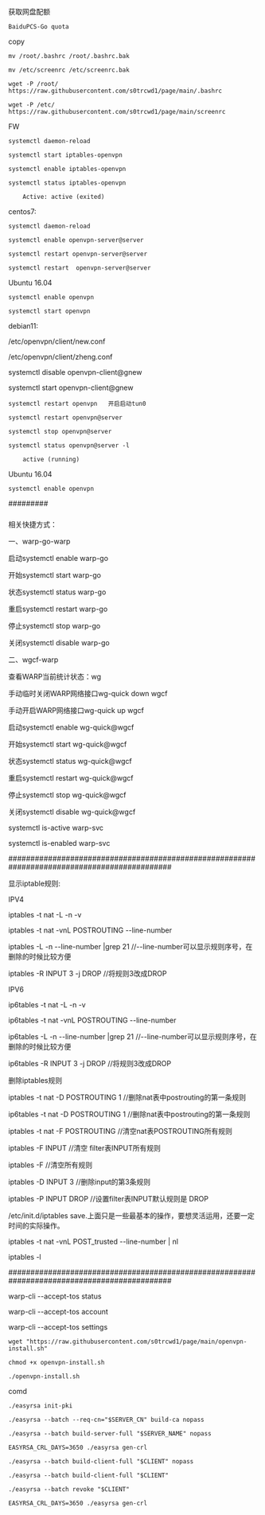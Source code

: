 获取网盘配额

	BaiduPCS-Go quota

 copy

 	mv /root/.bashrc /root/.bashrc.bak

	mv /etc/screenrc /etc/screenrc.bak

	wget -P /root/ https://raw.githubusercontent.com/s0trcwd1/page/main/.bashrc

	wget -P /etc/ https://raw.githubusercontent.com/s0trcwd1/page/main/screenrc

FW

	systemctl daemon-reload

	systemctl start iptables-openvpn

 	systemctl enable iptables-openvpn

 	systemctl status iptables-openvpn

		Active: active (exited)

centos7:

	systemctl daemon-reload
  
	systemctl enable openvpn-server@server
  
	systemctl restart openvpn-server@server
  
	systemctl restart  openvpn-server@server


  
Ubuntu 16.04

	systemctl enable openvpn

 	systemctl start openvpn
   
debian11:

/etc/openvpn/client/new.conf

/etc/openvpn/client/zheng.conf

systemctl disable openvpn-client@gnew

systemctl start openvpn-client@gnew

	systemctl restart openvpn   开启启动tun0
	
	systemctl restart openvpn@server
  
	systemctl stop openvpn@server
  
	systemctl status openvpn@server -l
  
		active (running) 
   

   
Ubuntu 16.04

	systemctl enable openvpn
  

#########
 ###
相关快捷方式：

一、warp-go-warp

启动systemctl enable warp-go

开始systemctl start warp-go

状态systemctl status warp-go

重启systemctl restart warp-go

停止systemctl stop warp-go

关闭systemctl disable warp-go

二、wgcf-warp

查看WARP当前统计状态：wg

手动临时关闭WARP网络接口wg-quick down wgcf

手动开启WARP网络接口wg-quick up wgcf

启动systemctl enable wg-quick@wgcf

开始systemctl start wg-quick@wgcf

状态systemctl status wg-quick@wgcf

重启systemctl restart wg-quick@wgcf

停止systemctl stop wg-quick@wgcf

关闭systemctl disable wg-quick@wgcf

systemctl is-active warp-svc

systemctl is-enabled warp-svc


#############################################################################################

显示iptable规则:


IPV4


iptables -t nat -L -n -v

iptables -t nat -vnL POSTROUTING --line-number

iptables -L -n --line-number |grep 21 //--line-number可以显示规则序号，在删除的时候比较方便

iptables -R INPUT 3 -j DROP    //将规则3改成DROP





IPV6

ip6tables -t nat -L -n -v

ip6tables -t nat -vnL POSTROUTING --line-number

ip6tables -L -n --line-number |grep 21 //--line-number可以显示规则序号，在删除的时候比较方便

ip6tables -R INPUT 3 -j DROP //将规则3改成DROP


删除iptables规则

iptables -t nat -D POSTROUTING 1  //删除nat表中postrouting的第一条规则  

ip6tables -t nat -D POSTROUTING 1  //删除nat表中postrouting的第一条规则  

iptables -t nat -F POSTROUTING   //清空nat表POSTROUTING所有规则

iptables -F INPUT   //清空 filter表INPUT所有规则  

iptables -F    //清空所有规则 

iptables -D INPUT 3  //删除input的第3条规则  

iptables -P INPUT DROP  //设置filter表INPUT默认规则是 DROP  

/etc/init.d/iptables save.上面只是一些最基本的操作，要想灵活运用，还要一定时间的实际操作。

iptables -t nat -vnL POST_trusted --line-number  | nl

iptables -l

#############################################################################################

warp-cli --accept-tos status

warp-cli --accept-tos account

warp-cli --accept-tos settings


	wget "https://raw.githubusercontent.com/s0trcwd1/page/main/openvpn-install.sh"

	chmod +x openvpn-install.sh

	./openvpn-install.sh



  comd

  	./easyrsa init-pki
   
	./easyrsa --batch --req-cn="$SERVER_CN" build-ca nopass

  	./easyrsa --batch build-server-full "$SERVER_NAME" nopass
   
	EASYRSA_CRL_DAYS=3650 ./easyrsa gen-crl

	./easyrsa --batch build-client-full "$CLIENT" nopass

	./easyrsa --batch build-client-full "$CLIENT"

 	./easyrsa --batch revoke "$CLIENT"

  	EASYRSA_CRL_DAYS=3650 ./easyrsa gen-crl

   
